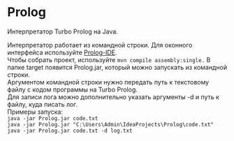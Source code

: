 # Prolog
Интерпретатор Turbo Prolog на Java.

Интерпретатор работает из командной строки. Для оконного интерфейса используйте [Prolog-IDE](https://github.com/FalaleevMaxim/Prolog-IDE).  
Чтобы собрать проект, используйте `mvn compile assembly:single.` В папке target появится Prolog.jar, который можно запускать из командной строки.  
Аргументом командной строки нужно передать путь к текстовому файлу с кодом программы на Turbo Prolog.  
Для записи лога можно дополнительно указать аргументы -d и путь к файлу, куда писать лог.  
Примеры запуска:  
`java -jar Prolog.jar code.txt`  
`java -jar Prolog.jar "C:\Users\Admin\IdeaProjects\Prolog\code.txt"`  
`java -jar Prolog.jar code.txt -d log.txt`  
